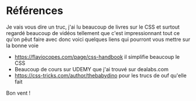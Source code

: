 # Références

Je vais vous dire un truc, j'ai lu beaucoup de livres sur le CSS et surtout regardé beaucoup de vidéos tellement que c'est impressionnant tout ce qu'on pêut faire avec donc voici quelques liens qui pourront vous mettre sur la bonne voie

* https://flaviocopes.com/page/css-handbook il simplifie beaucoup le CSS
* Beaucoup de cours sur UDEMY que j'ai trouvé sur dealabs.com
* https://css-tricks.com/author/thebabydino pour les trucs de ouf qu'elle fait

Bon vent !
